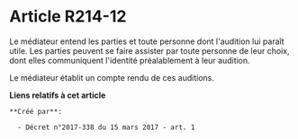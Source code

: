 # Article R214-12

Le médiateur entend les parties et toute personne dont l'audition lui paraît utile. Les parties peuvent se faire assister par
toute personne de leur choix, dont elles communiquent l'identité préalablement à leur audition.

Le médiateur établit un compte rendu de ces auditions.

**Liens relatifs à cet article**

	**Créé par**:

	  - Décret n°2017-338 du 15 mars 2017 - art. 1
